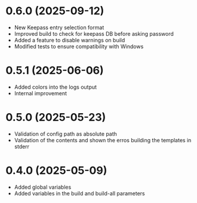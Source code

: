 # 0.6.0 (2025-09-12)
* New Keepass entry selection format
* Improved build to check for keepass DB before asking password
* Added a feature to disable warnings on build
* Modified tests to ensure compatibility with Windows

# 0.5.1 (2025-06-06)
* Added colors into the logs output
* Internal improvement

# 0.5.0 (2025-05-23)
* Validation of config path as absolute path
* Validation of the contents and shown the erros building the templates in stderr


# 0.4.0 (2025-05-09)
* Added global variables
* Added variables in the build and build-all parameters
